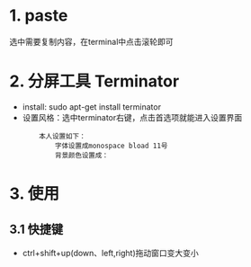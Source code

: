 # 1. paste 
选中需要复制内容，在terminal中点击滚轮即可

# 2. 分屏工具 Terminator

* install: sudo apt-get install terminator
* 设置风格：选中terminator右键，点击首选项就能进入设置界面
    ```
        本人设置如下：
            字体设置成monospace bload 11号
            背景颜色设置成：
    ```


# 3. 使用

## 3.1 快捷键

* ctrl+shift+up(down、left,right)拖动窗口变大变小